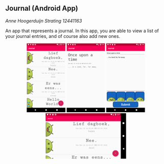 ## Journal (Android App)


*Anne Hoogerduijn Strating*
*12441163*


 An app that represents a journal. In this app, you are able to view a list of your journal entries, 
 and of course also add new ones. 

<p align="center">
  <img src="https://github.com/AnneHS/Journal/blob/master/app/doc/mainscreen.png" height="5%" width="24%"/> <img
  img src="https://github.com/AnneHS/Journal/blob/master/app/doc/entryscreen.png" height="5%" width="24%"/> <img
  img src="https://github.com/AnneHS/Journal/blob/master/app/doc/submit.png" height="5%" width="24%"/> 
  
  <img src="https://github.com/AnneHS/Journal/blob/master/app/doc/lanscape.png" height="20%" width="50%"/> 
</p>

